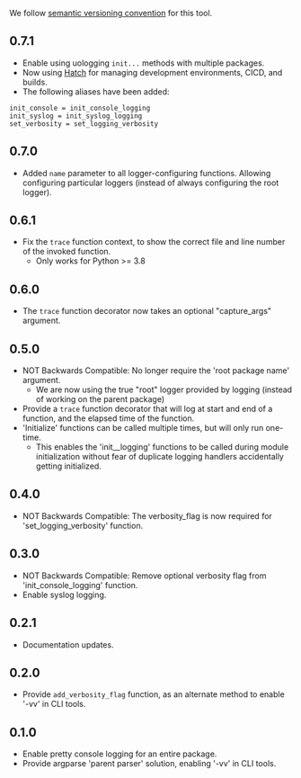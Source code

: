 We follow [semantic versioning convention](https://semver.org/) for this tool.

## 0.7.1

* Enable using uologging `init...` methods with multiple packages.
* Now using [Hatch](https://github.com/pypa/hatch) for managing development environments, CICD, and builds.
* The following aliases have been added:
```
init_console = init_console_logging
init_syslog = init_syslog_logging
set_verbosity = set_logging_verbosity
```

## 0.7.0

* Added `name` parameter to all logger-configuring functions. Allowing configuring particular loggers (instead of always configuring the root logger).

## 0.6.1

* Fix the `trace` function context, to show the correct file and line number of the invoked function.
    *  Only works for Python >= 3.8

## 0.6.0

* The `trace` function decorator now takes an optional "capture_args" argument.

## 0.5.0

* NOT Backwards Compatible: No longer require the 'root package name' argument.
    * We are now using the true "root" logger provided by logging (instead of working on the parent package)
* Provide a `trace` function decorator that will log at start and end of a function, and the elapsed time of the function.
* 'Initialize' functions can be called multiple times, but will only run one-time.
    * This enables the 'init__logging' functions to be called during module initialization without fear of duplicate logging handlers accidentally getting initialized.

## 0.4.0

* NOT Backwards Compatible: The verbosity_flag is now required for 'set_logging_verbosity' function.

## 0.3.0

* NOT Backwards Compatible: Remove optional verbosity flag from 'init_console_logging' function.
* Enable syslog logging.

## 0.2.1

* Documentation updates.

## 0.2.0

* Provide `add_verbosity_flag` function, as an alternate method to enable '-vv' in CLI tools.

## 0.1.0

* Enable pretty console logging for an entire package.
* Provide argparse 'parent parser' solution, enabling '-vv' in CLI tools.